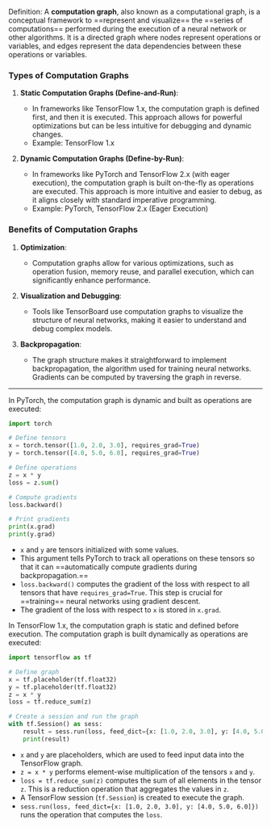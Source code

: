 
Definition: A **computation graph**, also known as a computational graph, is a conceptual framework to ==represent and visualize== the ==series of computations== performed during the execution of a neural network or other algorithms. It is a directed graph where nodes represent operations or variables, and edges represent the data dependencies between these operations or variables.

### Types of Computation Graphs

1. **Static Computation Graphs (Define-and-Run)**:
    
    - In frameworks like TensorFlow 1.x, the computation graph is defined first, and then it is executed. This approach allows for powerful optimizations but can be less intuitive for debugging and dynamic changes.
    - Example: TensorFlow 1.x
2. **Dynamic Computation Graphs (Define-by-Run)**:
    
    - In frameworks like PyTorch and TensorFlow 2.x (with eager execution), the computation graph is built on-the-fly as operations are executed. This approach is more intuitive and easier to debug, as it aligns closely with standard imperative programming.
    - Example: PyTorch, TensorFlow 2.x (Eager Execution)


### Benefits of Computation Graphs

1. **Optimization**:
    - Computation graphs allow for various optimizations, such as operation fusion, memory reuse, and parallel execution, which can significantly enhance performance.
    
1. **Visualization and Debugging**:
    - Tools like TensorBoard use computation graphs to visualize the structure of neural networks, making it easier to understand and debug complex models.
    
1. **Backpropagation**:
    - The graph structure makes it straightforward to implement backpropagation, the algorithm used for training neural networks. Gradients can be computed by traversing the graph in reverse.

---------------------------------

In PyTorch, the computation graph is dynamic and built as operations are executed:

```python
import torch

# Define tensors
x = torch.tensor([1.0, 2.0, 3.0], requires_grad=True)
y = torch.tensor([4.0, 5.0, 6.0], requires_grad=True)

# Define operations
z = x * y
loss = z.sum()

# Compute gradients
loss.backward()

# Print gradients
print(x.grad)
print(y.grad)
```

- `x` and `y` are tensors initialized with some values.
- This argument tells PyTorch to track all operations on these tensors so that it can ==automatically compute gradients during backpropagation.==
- `loss.backward()` computes the gradient of the loss with respect to all tensors that have `requires_grad=True`. This step is crucial for ==training== neural networks using gradient descent.
- The gradient of the loss with respect to `x` is stored in `x.grad`.

In TensorFlow 1.x, the computation graph is static and defined before execution. The computation graph is built dynamically as operations are executed:

```python
import tensorflow as tf

# Define graph
x = tf.placeholder(tf.float32)
y = tf.placeholder(tf.float32)
z = x * y
loss = tf.reduce_sum(z)

# Create a session and run the graph
with tf.Session() as sess:
    result = sess.run(loss, feed_dict={x: [1.0, 2.0, 3.0], y: [4.0, 5.0, 6.0]})
    print(result)
```

- `x` and `y` are placeholders, which are used to feed input data into the TensorFlow graph.
- `z = x * y` performs element-wise multiplication of the tensors `x` and `y`.
- `loss = tf.reduce_sum(z)` computes the sum of all elements in the tensor `z`. This is a reduction operation that aggregates the values in `z`.
- A TensorFlow session (`tf.Session`) is created to execute the graph.
- `sess.run(loss, feed_dict={x: [1.0, 2.0, 3.0], y: [4.0, 5.0, 6.0]})` runs the operation that computes the `loss`.